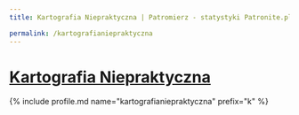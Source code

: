 ```yaml
---
title: Kartografia Niepraktyczna | Patromierz - statystyki Patronite.pl

permalink: /kartografianiepraktyczna
---
```


# [Kartografia Niepraktyczna](https://patronite.pl/kartografianiepraktyczna)

{% include profile.md name="kartografianiepraktyczna" prefix="k" %}
